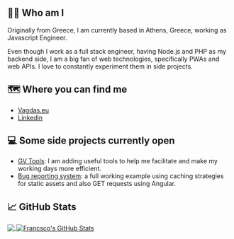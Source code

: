 ## 🙋‍♂️ Who am I
Originally from Greece, I am currently based in Athens, Greece, working as Javascript Engineer.

Even though I work as a full stack engineer, having Node.js and PHP as my backend side, I am a big fan of web technologies, specifically PWAs and web APIs.
I love to constantly experiment them in side projects.

## 🗺️ Where you can find me
 - [Vagdas.eu](https://vagdas.eu)
 - [Linkedin](https://www.linkedin.com/in/gvagdas)

## 💻 Some side projects currently open 
 - [GV Tools](https://github.com/georgevgs/gv-tools): I am adding useful tools to help me facilitate and make my working days more efficient.
 - [Bug reporting system](https://github.com/georgevgs/bugreportingsystem): a full working example using caching strategies for static assets and also GET requests using Angular. 

## 📈 GitHub Stats
<a href="https://github.com/georgevgs/">
  <img align="center" src="https://github-readme-stats.vercel.app/api/top-langs/?username=pacoita&hide=java,html,powershell,css&title_color=ffffff&text_color=c9cacc&icon_color=2bbc8a&bg_color=1d1f21" />
</a>
<a href="https://github.com/georgevgs/">
  <img align="center" src="https://github-readme-stats.vercel.app/api?username=pacoita&show_icons=true&line_height=27&count_private=true&title_color=ffffff&text_color=c9cacc&icon_color=2bbc8a&bg_color=1d1f21" alt="Francsco's GitHub Stats" />
</a>

<!--
**georgevgs/georgevgs** is a ✨ _special_ ✨ repository because its `README.md` (this file) appears on your GitHub profile.

Here are some ideas to get you started:

- 🔭 I’m currently working on ...
- 🌱 I’m currently learning ...
- 👯 I’m looking to collaborate on ...
- 🤔 I’m looking for help with ...
- 💬 Ask me about ...
- 📫 How to reach me: ...
- 😄 Pronouns: ...
- ⚡ Fun fact: ...
-->
